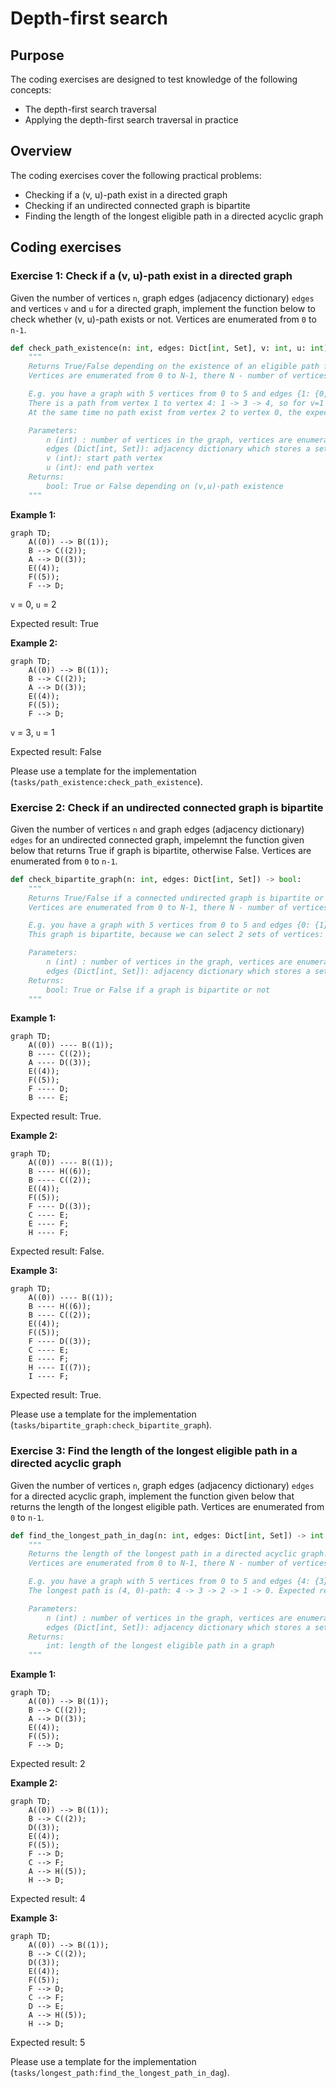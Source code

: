 # Depth-first search

## Purpose

The coding exercises are designed to test knowledge of the following concepts:

* The depth-first search traversal
* Applying the depth-first search traversal in practice

## Overview

The coding exercises cover the following practical problems:
* Checking if a (v, u)-path exist in a directed graph
* Checking if an undirected connected graph is bipartite
* Finding the length of the longest eligible path in a directed acyclic graph

## Coding exercises

### Exercise 1: Check if a (v, u)-path exist in a directed graph

Given the number of vertices `n`, graph edges (adjacency dictionary) `edges` and vertices `v` and `u` for a directed graph, implement the function below to check whether (v, u)-path exists or not. Vertices are enumerated from `0` to `n-1`.

```python
def check_path_existence(n: int, edges: Dict[int, Set], v: int, u: int) -> bool:
    """
    Returns True/False depending on the existence of an eligible path from vertex v to vertex u in a directed graph.
    Vertices are enumerated from 0 to N-1, there N - number of vertices.

    E.g. you have a graph with 5 vertices from 0 to 5 and edges {1: {0, 3}, 0: {2}, 3: {4}}.
    There is a path from vertex 1 to vertex 4: 1 -> 3 -> 4, so for v=1 and u=4 function should return True.
    At the same time no path exist from vertex 2 to vertex 0, the expected result is False.

    Parameters:
        n (int) : number of vertices in the graph, vertices are enumerated from 0 to n-1
        edges (Dict[int, Set]): adjacency dictionary which stores a set of adjacent vertices for each vertex
        v (int): start path vertex
        u (int): end path vertex
    Returns:
        bool: True or False depending on (v,u)-path existence
    """
```

**Example 1:**
```mermaid
graph TD;
    A((0)) --> B((1));
    B --> C((2));
    A --> D((3));
    E((4));
    F((5));
    F --> D;
```
`v` = 0, `u` = 2

Expected result: True


**Example 2:**
```mermaid
graph TD;
    A((0)) --> B((1));
    B --> C((2));
    A --> D((3));
    E((4));
    F((5));
    F --> D;
```
`v` = 3, `u` = 1

Expected result: False


Please use a template for the implementation (`tasks/path_existence:check_path_existence`).


### Exercise 2: Check if an undirected connected graph is bipartite

Given the number of vertices `n` and graph edges (adjacency dictionary) `edges` for an undirected connected graph, impelemnt the function given below that returns True if graph is bipartite, otherwise False. Vertices are enumerated from `0` to `n-1`. 

```python
def check_bipartite_graph(n: int, edges: Dict[int, Set]) -> bool:
    """
    Returns True/False if a connected undirected graph is bipartite or not.
    Vertices are enumerated from 0 to N-1, there N - number of vertices.

    E.g. you have a graph with 5 vertices from 0 to 5 and edges {0: {1}, 1: {0, 2}, 2: {1, 3}, 3: {2, 4}, 4: {3}.
    This graph is bipartite, because we can select 2 sets of vertices: {0, 2, 4} and {1, 3}, which don't have inner edges.

    Parameters:
        n (int) : number of vertices in the graph, vertices are enumerated from 0 to n-1
        edges (Dict[int, Set]): adjacency dictionary which stores a set of adjacent vertices for each vertex
    Returns:
        bool: True or False if a graph is bipartite or not
    """
```

**Example 1:**
```mermaid
graph TD;
    A((0)) ---- B((1));
    B ---- C((2));
    A ---- D((3));
    E((4));
    F((5));
    F ---- D;
    B ---- E;
```

Expected result: True.

**Example 2:**
```mermaid
graph TD;
    A((0)) ---- B((1));
    B ---- H((6));
    B ---- C((2));
    E((4));
    F((5));
    F ---- D((3));
    C ---- E;
    E ---- F;
    H ---- F;
```

Expected result: False.

**Example 3:**
```mermaid
graph TD;
    A((0)) ---- B((1));
    B ---- H((6));
    B ---- C((2));
    E((4));
    F((5));
    F ---- D((3));
    C ---- E;
    E ---- F;
    H ---- I((7));
    I ---- F;
```

Expected result: True.

Please use a template for the implementation (`tasks/bipartite_graph:check_bipartite_graph`).


### Exercise 3: Find the length of the longest eligible path in a directed acyclic graph

Given the number of vertices `n`, graph edges (adjacency dictionary) `edges` for a directed acyclic graph, implement the function given below that returns the length of the longest eligible path. Vertices are enumerated from `0` to `n-1`.

```python
def find_the_longest_path_in_dag(n: int, edges: Dict[int, Set]) -> int:
    """
    Returns the length of the longest path in a directed acyclic graph.
    Vertices are enumerated from 0 to N-1, there N - number of vertices.

    E.g. you have a graph with 5 vertices from 0 to 5 and edges {4: {3}, 3: {2}, 2: {1}, 1: {0}}.
    The longest path is (4, 0)-path: 4 -> 3 -> 2 -> 1 -> 0. Expected result is 4.

    Parameters:
        n (int) : number of vertices in the graph, vertices are enumerated from 0 to n-1
        edges (Dict[int, Set]): adjacency dictionary which stores a set of adjacent vertices for each vertex
    Returns:
        int: length of the longest eligible path in a graph
    """
```

**Example 1:**
```mermaid
graph TD;
    A((0)) --> B((1));
    B --> C((2));
    A --> D((3));
    E((4));
    F((5));
    F --> D;
```

Expected result: 2

**Example 2:**
```mermaid
graph TD;
    A((0)) --> B((1));
    B --> C((2));
    D((3));
    E((4));
    F((5));
    F --> D;
    C --> F;
    A --> H((5));
    H --> D;
```

Expected result: 4

**Example 3:**
```mermaid
graph TD;
    A((0)) --> B((1));
    B --> C((2));
    D((3));
    E((4));
    F((5));
    F --> D;
    C --> F;
    D --> E;
    A --> H((5));
    H --> D;
```

Expected result: 5


Please use a template for the implementation (`tasks/longest_path:find_the_longest_path_in_dag`).
